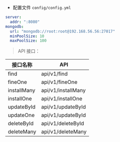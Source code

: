 * 配置文件 `config/config.yml`

```yml
server:
  addr: ":8080"
mongodb:
  url: "mongodb://root:root@192.168.56.56:27017"
  minPoolSize: 10
  maxPoolSize: 100
```

> API 接口：

| 接口名称        | API                |
|-------------|--------------------|
| find        | api/v1/find        |
| fineOne     | api/v1/fineOne     | 
| installMany | api/v1/installMany |   
| installOne  | api/v1/installOne  |    
| updateById  | api/v1/updateById  |   
| updateOne   | api/v1/updateById  |    
| deleteById  | api/v1/deleteById  |   
| deleteMany  | api/v1/deleteMany  |  
